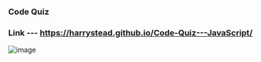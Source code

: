 ### Code Quiz 
### Link ---  https://harrystead.github.io/Code-Quiz---JavaScript/
![image](https://user-images.githubusercontent.com/69797257/100549838-52fbf480-326d-11eb-9ec9-e5a5fd4c8142.png)
